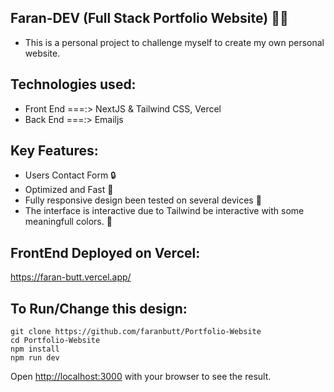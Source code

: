 ## Faran-DEV (Full Stack Portfolio Website) 👨‍💻
* This is a personal project to challenge myself to create my own personal website.
## Technologies used:
* Front End ===:> NextJS & Tailwind CSS, Vercel
* Back End ===:> Emailjs
## Key Features:
* Users Contact Form 🔒
* Optimized and Fast 🚀
* Fully responsive design been tested on several devices 📱
* The interface is interactive due to Tailwind be interactive with some meaningfull colors. 🎨

## FrontEnd Deployed on Vercel:
https://faran-butt.vercel.app/

## To Run/Change this design:
```
git clone https://github.com/faranbutt/Portfolio-Website
cd Portfolio-Website
npm install
npm run dev
```
Open [http://localhost:3000](http://localhost:3000/) with your browser to see the result.

